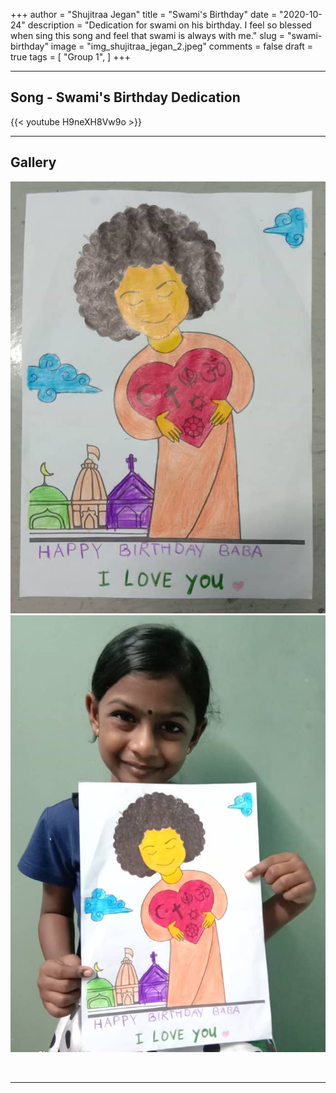 +++
author = "Shujitraa Jegan"
title = "Swami's Birthday"
date = "2020-10-24"
description = "Dedication for swami on his birthday. I feel so blessed when sing this song and feel that swami is always with me."
slug = "swami-birthday"
image = "img_shujitraa_jegan_2.jpeg"
comments = false
draft = true
tags = [
    "Group 1",
]
+++

---

## Song - Swami's Birthday Dedication

{{< youtube H9neXH8Vw9o >}}

---

## Gallery

![](img_shujitraa_jegan_1.jpeg) ![](img_shujitraa_jegan_2.jpeg)

<br />

---